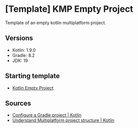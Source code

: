 #  [Template] KMP Empty Project

Template of an empty kotlin multiplatform project.

## Versions
- Kotlin: 1.9.0
- Gradle: 8.2
- JDK: 19

## Starting template
- [Kotlin Empty Project](https://github.com/Irineu333/Kotlin-Empty-Project)

## Sources
- [Configure a Gradle project | Kotlin](https://kotlinlang.org/docs/gradle-configure-project.html)
- [Understand Multiplatform project structure | Kotlin](https://kotlinlang.org/docs/multiplatform-discover-project.html)